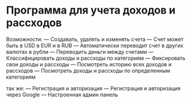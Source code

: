 # Программа для учета доходов и рассходов

Возможности:
— Создавать, удалять и изменять счета
— Счет может быть в USD в EUR и в RUB
— Автоматически переводит счет в других валютах в рубли
— Переводить деньги между счетами
— Классифицировать доходы и рассходы по категориям
— Фиксировать свои доходы и рассходы
— Посмотреть историю всех доходов и рассходов
— Посмотреть доходы и рассходы по определенным категориям

так же:
— Регистрация и авторизация
— Регистрация и авторизация через Google
— Настроенная админ панель
